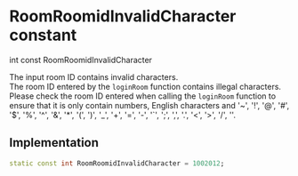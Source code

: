 


# RoomRoomidInvalidCharacter constant







int const RoomRoomidInvalidCharacter
  




<p>The input room ID contains invalid characters. <br>The room ID entered by the <code>loginRoom</code> function contains illegal characters.<br>Please check the room ID entered when calling the <code>loginRoom</code> function to ensure that it is only contain numbers, English characters and '~', '!', '@', '#', '$', '%', '^', '&amp;', '*', '(', ')', '_', '+', '=', '-', '`', ';', ',', '.', '&lt;', '&gt;', '/', ''.</p>



## Implementation

```dart
static const int RoomRoomidInvalidCharacter = 1002012;
```







